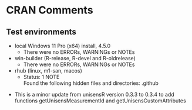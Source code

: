 # CRAN Comments

## Test environments

- local Windows 11 Pro (x64) install, 4.5.0
  - There were no ERRORs, WARNINGs or NOTEs
- win-builder (R-release, R-devel and R-oldrelease)
  - There were no ERRORs, WARNINGs or NOTEs
- rhub (linux, m1-san, macos)
  - Status: 1 NOTE  
    Found the following hidden files and directories:  .github

* This is a minor update from unisensR version 0.3.3 to 0.3.4 to add functions getUnisensMeasurementId and getUnisensCustomAttributes
